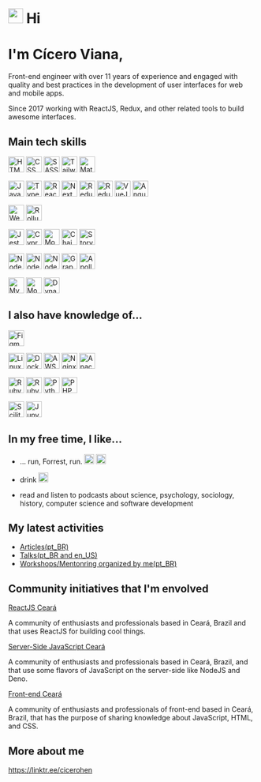  <h1><img src="https://emojis.slackmojis.com/emojis/images/1597320283/10003/catjam.gif?1597320283" width="30"/>  Hi</h1>

# I'm Cícero Viana,
Front-end engineer with over 11 years of experience and engaged with quality and best practices in the development of user interfaces for web and mobile apps.

Since 2017 working with ReactJS, Redux, and other related tools to build awesome interfaces.

## Main tech skills

<span title="HTML"><img height="32" src="https://img.shields.io/badge/HTML5-E34F26?style=for-the-badge&logo=html5&logoColor=white" alt="HTML" /></span>
<span title="CSS"><img height="32" src="https://img.shields.io/badge/CSS3-1572B6?style=for-the-badge&logo=css3&logoColor=white" alt="CSS" /></span>
<span title="SASS"><img  height="32" src="https://img.shields.io/badge/Sass-CC6699?style=for-the-badge&logo=sass&logoColor=white" alt="SASS" /></span>
<span title="TailwindCSS"><img height="32" src="https://img.shields.io/badge/Tailwind_CSS-38B2AC?style=for-the-badge&logo=tailwind-css&logoColor=white" alt="TailwindCSS" /></span>
<span title="Material UI"><img height="32" src="https://img.shields.io/badge/Material%20UI-007FFF?style=for-the-badge&logo=mui&logoColor=white" alt="Material UI" /></span>

<span title="JavaScript"><img height="32" src="https://img.shields.io/badge/JavaScript-323330?style=for-the-badge&logo=javascript&logoColor=F7DF1E" alt="JavaScript" /></span>
<span title="TypeScript"><img height="32" src="https://img.shields.io/badge/TypeScript-007ACC?style=for-the-badge&logo=typescript&logoColor=white" alt="TypeScript" /></span>
<span title="ReactJS"><img  height="32" src="https://img.shields.io/badge/React-20232A?style=for-the-badge&logo=react&logoColor=61DAFB" alt="ReactJS" /></span>
<span title="NextJS"><img height="32" src="https://img.shields.io/badge/next.js-000000?style=for-the-badge&logo=nextdotjs&logoColor=white" alt="NextJS" /></span>
<span title="Redux"><img height="32" src="https://img.shields.io/badge/Redux-593D88?style=for-the-badge&logo=redux&logoColor=white" alt="Redux" /></span>
<span title="Redux-Saga"><img height="32" src="https://img.shields.io/badge/Redux%20saga-86D46B?style=for-the-badge&logo=redux%20saga&logoColor=999999" alt="Redux-Saga" /></span>
<span title="VueJS"><img  height="32" src="https://img.shields.io/badge/Vue.js-35495E?style=for-the-badge&logo=vuedotjs&logoColor=4FC08D" alt="VueJS" /></span>
<span title="AngulaJS"><img  height="32" src="https://img.shields.io/badge/Angular-DD0031?style=for-the-badge&logo=angular&logoColor=white" alt="AngularJS" /></span>


<span title="Webpack"><img  height="32" src="https://img.shields.io/badge/Webpack-8DD6F9?style=for-the-badge&logo=Webpack&logoColor=white" alt="Webpack" /></span>
<span title="Rollwup"><img  height="32" src="https://img.shields.io/badge/rollup%20js-EC4A3F?style=for-the-badge&logo=rollup.js&logoColor=white" alt="Rollup" /></span>


<span title="Jest"><img  height="32" src="https://img.shields.io/badge/Jest-C21325?style=for-the-badge&logo=jest&logoColor=white" alt="Jest" /></span>
<span title="Cypress"><img height="32" src="https://img.shields.io/badge/Cypress-17202C?style=for-the-badge&logo=cypress&logoColor=white" alt="Cypress" /></span>
<span title="Mocha"><img  height="32" src="https://img.shields.io/badge/Mocha-8D6748?style=for-the-badge&logo=Mocha&logoColor=white" alt="Mocha" /></span>
<span title="Chai"><img  height="32" src="https://img.shields.io/badge/chai-A30701?style=for-the-badge&logo=chai&logoColor=white" alt="Chai" /></span>
<span title="Storybook"><img  height="32" src="https://img.shields.io/badge/storybook-FF4785?style=for-the-badge&logo=storybook&logoColor=white" alt="Storybook" /></span>


<span title="NodeJS"><img  height="32" src="https://img.shields.io/badge/Node.js-339933?style=for-the-badge&logo=nodedotjs&logoColor=white" alt="NodeJS" /></span>
<span title="ExpressJS"><img  height="32" src="https://img.shields.io/badge/Express.js-000000?style=for-the-badge&logo=express&logoColor=white" alt="NodeJS" /></span>
<span title="NestJS"><img  height="32" src="https://img.shields.io/badge/nestjs-E0234E?style=for-the-badge&logo=nestjs&logoColor=white" alt="NodeJS" /></span>
<span title="GraphQL"><img height="32" src="https://img.shields.io/badge/GraphQl-E10098?style=for-the-badge&logo=graphql&logoColor=white" alt="GraphQL" /></span>
<span title="Apollo GraphQL"><img height="32" src="https://img.shields.io/badge/Apollo%20GraphQL-311C87?&style=for-the-badge&logo=Apollo%20GraphQL&logoColor=white" alt="Apollo GraphQL" /></span>

<span title="MySQL"><img height="32" src="https://img.shields.io/badge/MySQL-005C84?style=for-the-badge&logo=mysql&logoColor=white" alt="MySQL" /></span>
<span title="MongoDB"><img height="32" src="https://img.shields.io/badge/MongoDB-4EA94B?style=for-the-badge&logo=mongodb&logoColor=white" alt="MongoDB" /></span>
<span title="DynamoDB"><img height="32" src="https://img.shields.io/badge/Amazon%20DynamoDB-4053D6?style=for-the-badge&logo=Amazon%20DynamoDB&logoColor=white" alt="DynamoDB" /></span>





## I also have knowledge of...
<span title="Figma"><img  height="32" src="https://img.shields.io/badge/Figma-F24E1E?style=for-the-badge&logo=figma&logoColor=white" alt="Figma" /></span>

<span title="Linux"><img  height="32" src="https://img.shields.io/badge/Linux-FCC624?style=for-the-badge&logo=linux&logoColor=black" alt="Linux" /></span>
<span title="Docker"><img  height="32" src="https://img.shields.io/badge/Docker-2CA5E0?style=for-the-badge&logo=docker&logoColor=white" alt="Docker" /></span>
<span title="AWS"><img  height="32" src="https://img.shields.io/badge/Amazon_AWS-FF9900?style=for-the-badge&logo=amazonaws&logoColor=white" alt="AWS" /></span>
<span title="Nginx"><img  height="32" src="https://img.shields.io/badge/Nginx-009639?style=for-the-badge&logo=nginx&logoColor=white" alt="Nginx" /></span>
<span title="Apache"><img  height="32" src="https://img.shields.io/badge/Apache-D22128?style=for-the-badge&logo=Apache&logoColor=white" alt="Apache" /></span>



<span title="Ruby"><img height="32" src="https://img.shields.io/badge/Ruby-CC342D?style=for-the-badge&logo=ruby&logoColor=white" alt="Ruby" /></span>
<span title="Ruby on Rails"><img  height="32" src="https://img.shields.io/badge/Ruby_on_Rails-CC0000?style=for-the-badge&logo=ruby-on-rails&logoColor=white" alt="Ruby on Rails" /></span>
<span title="Python"><img  height="32" src="https://img.shields.io/badge/Python-FFD43B?style=for-the-badge&logo=python&logoColor=blue" alt="Python" /></span>
<span title="PHP"><img  height="32" src="https://img.shields.io/badge/PHP-777BB4?style=for-the-badge&logo=php&logoColor=white" alt="PHP" /></span>


<span title="Scikit Learn"><img  height="32" src="https://img.shields.io/badge/scikit_learn-F7931E?style=for-the-badge&logo=scikit-learn&logoColor=white" alt="Scilit Learn" /></span>
<span title="Jupyter"><img  height="32" src="https://img.shields.io/badge/Jupyter-F37626.svg?&style=for-the-badge&logo=Jupyter&logoColor=white" alt="Jupyter" /></span>




## In my free time, I like...

* ... run, Forrest, run. <span><img size="20" height="20" src="https://emojis.slackmojis.com/emojis/images/1498861595/2529/gottarun.gif?1498861595" alt="Run" /> <a href="https://www.strava.com/athletes/cicerohen"><img size="20" height="20" src="https://img.shields.io/badge/Strava-FC4C02?style=for-the-badge&logo=strava&logoColor=white" alt="Strava" /></a>

* drink <span><img size="20" height="20" src="https://emojis.slackmojis.com/emojis/images/1471045833/765/beer.gif?1471045833" alt="Beer" /></span>
* read and listen to podcasts about science, psychology, sociology, history, computer science and software development 


## My latest activities
* [Articles(pt_BR)](https://www.linkedin.com/in/cicero-viana-ba4a2029/detail/recent-activity/posts/)
* [Talks(pt_BR and en_US)](https://github.com/cicerohen/talks)
* [Workshops/Mentonring organized by me(pt_BR)](https://github.com/cicerohen/workshops)

 
## Community initiatives that I'm envolved

[ReactJS Ceará](https://linktr.ee/react.js.ceara)

A community of enthusiasts and professionals based in Ceará, Brazil and that uses ReactJS for building cool
things.

[Server-Side JavaScript Ceará](https://linktr.ee/ssjsce)

A community of enthusiasts and professionals based in Ceará, Brazil, and that use some flavors of JavaScript
on the server-side like NodeJS and Deno.

[Front-end Ceará](http://linktr.ee/frontendce)

A community of enthusiasts and professionals of front-end based in Ceará, Brazil, that has the purpose of
sharing knowledge about JavaScript, HTML, and CSS.

## More about me
https://linktr.ee/cicerohen

